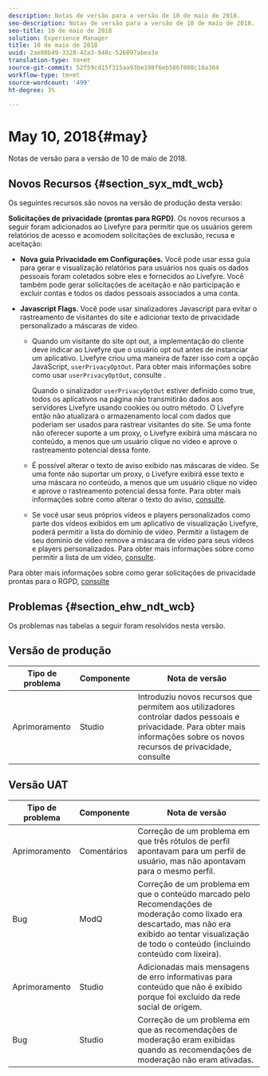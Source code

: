 ```yaml
---
description: Notas de versão para a versão de 10 de maio de 2018.
seo-description: Notas de versão para a versão de 10 de maio de 2018.
seo-title: 10 de maio de 2018
solution: Experience Manager
title: 10 de maio de 2018
uuid: 2ae80b49-3328-42a3-948c-526097abea3e
translation-type: tm+mt
source-git-commit: 52f59cd15f315aa93be198f6eb586f008c18a384
workflow-type: tm+mt
source-wordcount: '499'
ht-degree: 3%

---
```



# May 10, 2018{#may}

Notas de versão para a versão de 10 de maio de 2018.

## Novos Recursos {#section_syx_mdt_wcb}

Os seguintes recursos são novos na versão de produção desta versão:

**Solicitações de privacidade (prontas para RGPD)**. Os novos recursos a seguir foram adicionados ao Livefyre para permitir que os usuários gerem relatórios de acesso e acomodem solicitações de exclusão, recusa e aceitação:

* **Nova guia Privacidade em Configurações.** Você pode usar essa guia para gerar e visualização relatórios para usuários nos quais os dados pessoais foram coletados sobre eles e fornecidos ao Livefyre. Você também pode gerar solicitações de aceitação e não participação e excluir contas e todos os dados pessoais associados a uma conta.
* **Javascript Flags.** Você pode usar sinalizadores Javascript para evitar o rastreamento de visitantes do site e adicionar texto de privacidade personalizado a máscaras de vídeo.

   * Quando um visitante do site opt out, a implementação do cliente deve indicar ao Livefyre que o usuário opt out antes de instanciar um aplicativo. Livefyre criou uma maneira de fazer isso com a opção JavaScript, `userPrivacyOptOut`. Para obter mais informações sobre como usar `userPrivacyOptOut`, consulte [](/help/using/c-settings-other/c-gdpr-compliance/c-gdpr-compliance.md#section_nmz_q3n_3db).

      Quando o sinalizador `userPrivacyOptOut` estiver definido como true, todos os aplicativos na página não transmitirão dados aos servidores Livefyre usando cookies ou outro método. O Livefyre então não atualizará o armazenamento local com dados que poderiam ser usados para rastrear visitantes do site. Se uma fonte não oferecer suporte a um proxy, o Livefyre exibirá uma máscara no conteúdo, a menos que um usuário clique no vídeo e aprove o rastreamento potencial dessa fonte.

   * É possível alterar o texto de aviso exibido nas máscaras de vídeo. Se uma fonte não suportar um proxy, o Livefyre exibirá esse texto e uma máscara no conteúdo, a menos que um usuário clique no vídeo e aprove o rastreamento potencial dessa fonte. Para obter mais informações sobre como alterar o texto do aviso, [consulte](/help/using/c-settings-other/c-gdpr-compliance/c-gdpr-compliance.md#section_pb5_mnp_ldb).
   * Se você usar seus próprios vídeos e players personalizados como parte dos vídeos exibidos em um aplicativo de visualização Livefyre, poderá permitir a lista do domínio de vídeo. Permitir a listagem de seu domínio de vídeo remove a máscara de vídeo para seus vídeos e players personalizados. Para obter mais informações sobre como permitir a lista de um vídeo, [consulte](/help/using/c-settings-other/c-gdpr-compliance/c-gdpr-compliance.md#section_bzp_pnp_ldb).

Para obter mais informações sobre como gerar solicitações de privacidade prontas para o RGPD, [consulte](/help/using/c-settings-other/c-gdpr-compliance/c-gdpr-compliance.md#concept_q1l_r5s_rcb)

## Problemas {#section_ehw_ndt_wcb}

Os problemas nas tabelas a seguir foram resolvidos nesta versão.

## Versão de produção

| **Tipo de problema** | **Componente** | **Nota de versão** |
|---|---|---|
| Aprimoramento | Studio | Introduziu novos recursos que permitem aos utilizadores controlar dados pessoais e privacidade. Para obter mais informações sobre os novos recursos de privacidade, consulte [](#c_rn/section_syx_mdt_wcb) |

## Versão UAT

| **Tipo de problema** | **Componente** | **Nota de versão** |
|---|---|---|
| Aprimoramento | Comentários | Correção de um problema em que três rótulos de perfil apontavam para um perfil de usuário, mas não apontavam para o mesmo perfil. |
| Bug | ModQ | Correção de um problema em que o conteúdo marcado pelo Recomendações de moderação como lixado era descartado, mas não era exibido ao tentar visualização de todo o conteúdo (incluindo conteúdo com lixeira). |
| Aprimoramento | Studio | Adicionadas mais mensagens de erro informativas para conteúdo que não é exibido porque foi excluído da rede social de origem. |
| Bug | Studio | Correção de um problema em que as recomendações de moderação eram exibidas quando as recomendações de moderação não eram ativadas. |

